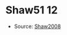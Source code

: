 <a name="material" />

# Shaw51 12
<script type="application/ld+json">
  {
    "@context": "https://schema.org/",
    "@type": "ChemicalSubstance",
    "http://purl.org/dc/terms/conformsTo":
      {
        "@type": "CreativeWork",
        "@id": "https://bioschemas.org/profiles/ChemicalSubstance/0.4-RELEASE/"
      },
    "@id": "https://egonw.github.io/nanowiki/nanowiki42.html#material",
    "name": "Shaw51 12",
    "sameAs": "http://127.0.0.1/mediawiki/index.php/Special:URIResolver/Shaw51_12"
  }
</script>


* Source: [Shaw2008](Shaw2008.md)
